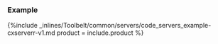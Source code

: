 <!--  usedin: [ _legacy_docker/Toolbelt/servers-v1.md, _maestro/Toolbelt/servers-v1.md, _node/toolbelt/servers-v1.md, _rails/Toolbelt/servers-v1.md] -->


### Example

{%include _inlines/Toolbelt/common/servers/code_servers_example-cxserverr-v1.md  product = include.product %}
